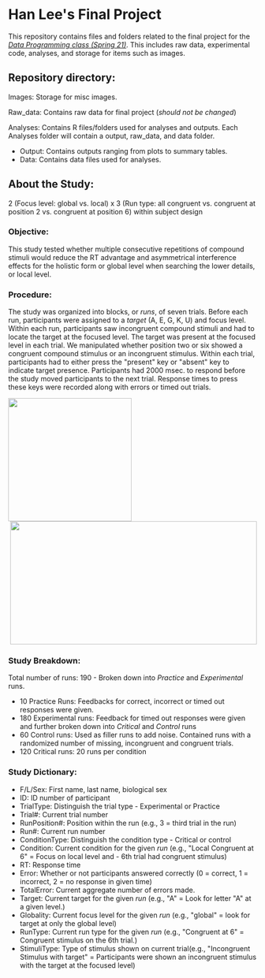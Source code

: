 # Han Lee's Final Project


This repository contains files and folders related to the final project for the [*Data Programming class (Spring 21)*](https://progdata.netlify.app/#about). This includes raw data, experimental code, analyses, and storage for items such as images.

## Repository directory:

Images: Storage for misc images.

Raw_data: Contains raw data for final project (*should not be changed*)

Analyses: Contains R files/folders used for analyses and outputs. Each Analyses folder will contain a output, raw_data, and data folder.

- Output: Contains outputs ranging from plots to summary tables.
- Data: Contains data files used for analyses.

## About the Study:

2 (Focus level: global vs. local) x 3 (Run type: all congruent vs. congruent at position 2 vs. congruent at position 6) within subject design 

### Objective:

This study tested whether multiple consecutive repetitions of compound stimuli would reduce the RT advantage and asymmetrical interference effects for the holistic form or global level when searching the lower details, or local level.  

### Procedure:

The study was organized into blocks, or *_runs_*, of seven trials. Before each run, participants were assigned to a *_target_* (A, E, G, K, U) and focus level. Within each run, participants saw incongruent compound stimuli and had to locate the target at the focused level. The target was present at the focused level in each trial. We manipulated whether position two or six showed a congruent compound stimulus or an incongruent stimulus. Within each trial, participants had to either press the "present" key or "absent" key to indicate target presence. Participants had 2000 msec. to respond before the study moved participants to the next trial. Response times to press these keys were recorded along with errors or timed out trials. 

<img src="https://github.com/usf-progdata/hw-Han-Lee93/blob/HW4/final_project/Images/Slide16.PNG" width="250" height="250" align="left"> 
<img src="https://github.com/usf-progdata/hw-Han-Lee93/blob/HW4/final_project/Images/run_breakdown.png" width="500" height="250" align="right">

<br clear="right"/>

### Study Breakdown:

Total number of runs: 190 - Broken down into *_Practice_* and *_Experimental_* runs.

- 10 Practice Runs: Feedbacks for correct, incorrect or timed out responses were given.
- 180 Experimental runs: Feedback for timed out responses were given and further broken down into *_Critical_* and *_Control_* runs 
- 60 Control runs: Used as filler runs to add noise. Contained runs with a randomized number of missing, incongruent and congruent trials.
- 120 Critical runs: 20 runs per condition

### Study Dictionary:

- F/L/Sex: First name, last name, biological sex
- ID: ID number of participant
- TrialType: Distinguish the trial type - Experimental or Practice
- Trial#: Current trial number
- RunPosition#: Position within the run (e.g., 3 = third trial in the run)
- Run#: Current run number
- ConditionType: Distinguish the condition type - Critical or control
- Condition: Current condition for the given *_run_* (e.g., "Local Congruent at 6" = Focus on local level and - 6th trial had congruent stimulus)
- RT: Response time
- Error: Whether or not participants answered correctly (0 = correct, 1 = incorrect, 2 = no response in given time)
- TotalError: Current aggregate number of errors made.
- Target: Current target for the given *_run_* (e.g., "A" = Look for letter "A" at a given level.)
- Globality: Current focus level for the given *_run_* (e.g., "global" = look for target at only the global level)
- RunType: Current run type for the given *_run_* (e.g., "Congruent at 6" = Congruent stimulus on the 6th trial.)
- StimuliType: Type of stimulus shown on current trial(e.g., "Incongruent Stimulus with target" = Participants were shown an incongruent stimulus with the target at the focused level)